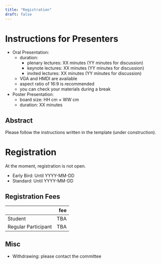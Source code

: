 ```yaml
---
title: "Registration"
draft: false
---
```


# Instructions for Presenters

- Oral Presentation:
    - duration:
        - plenary lectures: XX minutes (YY minutes for discussion)
        - keynote lectures: XX minutes (YY minutes for discussion)
        - invited lectures: XX minutes (YY minutes for discussion)
    - VGA and HMDI are available
    - aspect ratio of 16:9 is recommended
    - you can check your materials during a break
- Poster Presentation:
    - board size: HH cm × WW cm
    - duration: XX minutes

## Abstract

Please follow the instructions written in the template (under construction).

# Registration

At the moment, registration is not open.

- Early Bird: Until YYYY-MM-DD
- Standard: Until YYYY-MM-DD

## Registration Fees

|   | fee |
|---|----:|
| Student | TBA |
| Regular Participant | TBA |

## Misc

- Withdrawing: please contact the committee
